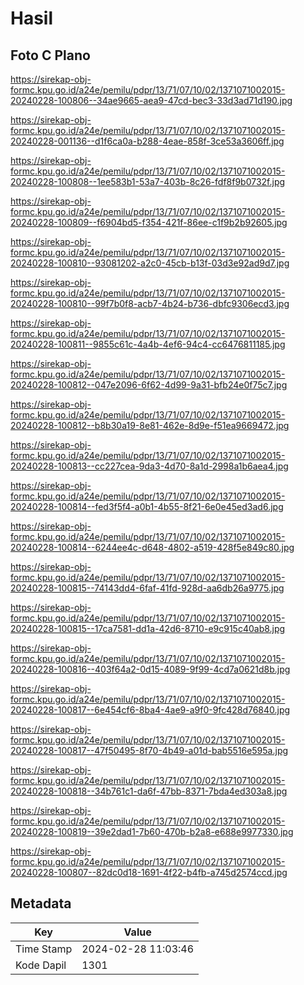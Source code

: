 # Hasil

## Foto C Plano

https://sirekap-obj-formc.kpu.go.id/a24e/pemilu/pdpr/13/71/07/10/02/1371071002015-20240228-100806--34ae9665-aea9-47cd-bec3-33d3ad71d190.jpg

https://sirekap-obj-formc.kpu.go.id/a24e/pemilu/pdpr/13/71/07/10/02/1371071002015-20240228-001136--d1f6ca0a-b288-4eae-858f-3ce53a3606ff.jpg

https://sirekap-obj-formc.kpu.go.id/a24e/pemilu/pdpr/13/71/07/10/02/1371071002015-20240228-100808--1ee583b1-53a7-403b-8c26-fdf8f9b0732f.jpg

https://sirekap-obj-formc.kpu.go.id/a24e/pemilu/pdpr/13/71/07/10/02/1371071002015-20240228-100809--f6904bd5-f354-421f-86ee-c1f9b2b92605.jpg

https://sirekap-obj-formc.kpu.go.id/a24e/pemilu/pdpr/13/71/07/10/02/1371071002015-20240228-100810--93081202-a2c0-45cb-b13f-03d3e92ad9d7.jpg

https://sirekap-obj-formc.kpu.go.id/a24e/pemilu/pdpr/13/71/07/10/02/1371071002015-20240228-100810--99f7b0f8-acb7-4b24-b736-dbfc9306ecd3.jpg

https://sirekap-obj-formc.kpu.go.id/a24e/pemilu/pdpr/13/71/07/10/02/1371071002015-20240228-100811--9855c61c-4a4b-4ef6-94c4-cc6476811185.jpg

https://sirekap-obj-formc.kpu.go.id/a24e/pemilu/pdpr/13/71/07/10/02/1371071002015-20240228-100812--047e2096-6f62-4d99-9a31-bfb24e0f75c7.jpg

https://sirekap-obj-formc.kpu.go.id/a24e/pemilu/pdpr/13/71/07/10/02/1371071002015-20240228-100812--b8b30a19-8e81-462e-8d9e-f51ea9669472.jpg

https://sirekap-obj-formc.kpu.go.id/a24e/pemilu/pdpr/13/71/07/10/02/1371071002015-20240228-100813--cc227cea-9da3-4d70-8a1d-2998a1b6aea4.jpg

https://sirekap-obj-formc.kpu.go.id/a24e/pemilu/pdpr/13/71/07/10/02/1371071002015-20240228-100814--fed3f5f4-a0b1-4b55-8f21-6e0e45ed3ad6.jpg

https://sirekap-obj-formc.kpu.go.id/a24e/pemilu/pdpr/13/71/07/10/02/1371071002015-20240228-100814--6244ee4c-d648-4802-a519-428f5e849c80.jpg

https://sirekap-obj-formc.kpu.go.id/a24e/pemilu/pdpr/13/71/07/10/02/1371071002015-20240228-100815--74143dd4-6faf-41fd-928d-aa6db26a9775.jpg

https://sirekap-obj-formc.kpu.go.id/a24e/pemilu/pdpr/13/71/07/10/02/1371071002015-20240228-100815--17ca7581-dd1a-42d6-8710-e9c915c40ab8.jpg

https://sirekap-obj-formc.kpu.go.id/a24e/pemilu/pdpr/13/71/07/10/02/1371071002015-20240228-100816--403f64a2-0d15-4089-9f99-4cd7a0621d8b.jpg

https://sirekap-obj-formc.kpu.go.id/a24e/pemilu/pdpr/13/71/07/10/02/1371071002015-20240228-100817--6e454cf6-8ba4-4ae9-a9f0-9fc428d76840.jpg

https://sirekap-obj-formc.kpu.go.id/a24e/pemilu/pdpr/13/71/07/10/02/1371071002015-20240228-100817--47f50495-8f70-4b49-a01d-bab5516e595a.jpg

https://sirekap-obj-formc.kpu.go.id/a24e/pemilu/pdpr/13/71/07/10/02/1371071002015-20240228-100818--34b761c1-da6f-47bb-8371-7bda4ed303a8.jpg

https://sirekap-obj-formc.kpu.go.id/a24e/pemilu/pdpr/13/71/07/10/02/1371071002015-20240228-100819--39e2dad1-7b60-470b-b2a8-e688e9977330.jpg

https://sirekap-obj-formc.kpu.go.id/a24e/pemilu/pdpr/13/71/07/10/02/1371071002015-20240228-100807--82dc0d18-1691-4f22-b4fb-a745d2574ccd.jpg


## Metadata

| Key        | Value               |
| ---------- | ------------------- |
| Time Stamp | 2024-02-28 11:03:46 |
| Kode Dapil | 1301                |



